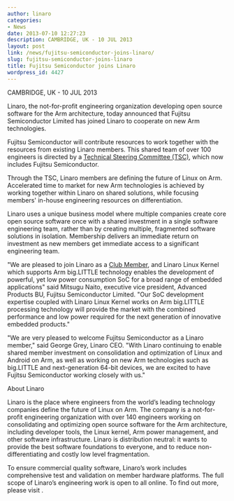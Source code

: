 ```yaml
---
author: linaro
categories:
- News
date: 2013-07-10 12:27:23
description: CAMBRIDGE, UK - 10 JUL 2013
layout: post
link: /news/fujitsu-semiconductor-joins-linaro/
slug: fujitsu-semiconductor-joins-linaro
title: Fujitsu Semiconductor joins Linaro
wordpress_id: 4427
---
```


CAMBRIDGE, UK - 10 JUL 2013

Linaro, the not-for-profit engineering organization developing open source software for the Arm architecture, today announced that Fujitsu Semiconductor Limited has joined Linaro to cooperate on new Arm technologies.

Fujitsu Semiconductor will contribute resources to work together with the resources from existing Linaro members. This shared team of over 100 engineers is directed by a [Technical Steering Committee (TSC)](/about/team/technical-steering-committee/), which now includes Fujitsu Semiconductor.

Through the TSC, Linaro members are defining the future of Linux on Arm. Accelerated time to market for new Arm technologies is achieved by working together within Linaro on shared solutions, while focusing members' in-house engineering resources on differentiation.

Linaro uses a unique business model where multiple companies create core open source software once with a shared investment in a single software engineering team, rather than by creating multiple, fragmented software solutions in isolation. Membership delivers an immediate return on investment as new members get immediate access to a significant engineering team.

"We are pleased to join Linaro as a [Club Member](/members), and Linaro Linux Kernel which supports Arm big.LITTLE technology enables the development of powerful, yet low power consumption SoC for a broad range of embedded applications" said Mitsugu Naito, executive vice president, Advanced Products BU, Fujitsu Semiconductor Limited. "Our SoC development expertise coupled with Linaro Linux Kernel works on Arm big.LITTLE processing technology will provide the market with the combined performance and low power required for the next generation of innovative embedded products."

"We are very pleased to welcome Fujitsu Semiconductor as a Linaro member," said George Grey, Linaro CEO. "With Linaro continuing to enable shared member investment on consolidation and optimization of Linux and Android on Arm, as well as working on new Arm technologies such as big.LITTLE and next-generation 64-bit devices, we are excited to have Fujitsu Semiconductor working closely with us."

About Linaro

Linaro is the place where engineers from the world’s leading technology companies define the future of Linux on Arm. The company is a not-for-profit engineering organization with over 140 engineers working on consolidating and optimizing open source software for the Arm architecture, including developer tools, the Linux kernel, Arm power management, and other software infrastructure. Linaro is distribution neutral: it wants to provide the best software foundations to everyone, and to reduce non-differentiating and costly low level fragmentation.

To ensure commercial quality software, Linaro’s work includes comprehensive test and validation on member hardware platforms. The full scope of Linaro’s engineering work is open to all online. To find out more, please visit .